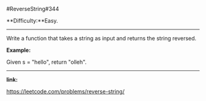 #ReverseString\#344

**Difficulty:**Easy.
***
Write a function that takes a string as input and returns the string reversed.

**Example:**
    
Given s = "hello", return "olleh".
***
**link:**

<https://leetcode.com/problems/reverse-string/>
